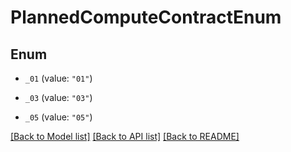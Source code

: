 # PlannedComputeContractEnum

## Enum


* `_01` (value: `"01"`)

* `_03` (value: `"03"`)

* `_05` (value: `"05"`)


[[Back to Model list]](../README.md#documentation-for-models) [[Back to API list]](../README.md#documentation-for-api-endpoints) [[Back to README]](../README.md)


